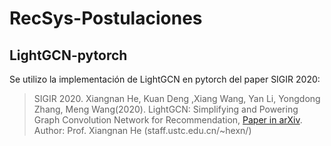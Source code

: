 # RecSys-Postulaciones


## LightGCN-pytorch
Se utilizo la implementación de LightGCN en pytorch del paper SIGIR 2020:
>SIGIR 2020. Xiangnan He, Kuan Deng ,Xiang Wang, Yan Li, Yongdong Zhang, Meng Wang(2020). LightGCN: Simplifying and Powering Graph Convolution Network for Recommendation, [Paper in arXiv](https://arxiv.org/abs/2002.02126).
Author: Prof. Xiangnan He (staff.ustc.edu.cn/~hexn/)
